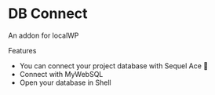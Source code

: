 # DB Connect
An addon for localWP

Features
- You can connect your project database with Sequel Ace 🎉
- Connect with MyWebSQL
- Open your database in Shell
